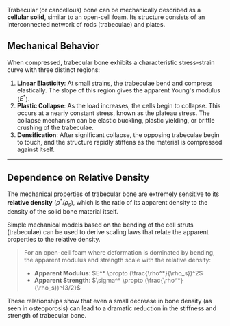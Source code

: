 Trabecular (or cancellous) bone can be mechanically described as a **cellular solid**, similar to an open-cell foam. Its structure consists of an interconnected network of rods (trabeculae) and plates.

## Mechanical Behavior
When compressed, trabecular bone exhibits a characteristic stress-strain curve with three distinct regions:
1.  **Linear Elasticity**: At small strains, the trabeculae bend and compress elastically. The slope of this region gives the apparent Young's modulus ($E^*$).
2.  **Plastic Collapse**: As the load increases, the cells begin to collapse. This occurs at a nearly constant stress, known as the plateau stress. The collapse mechanism can be elastic buckling, plastic yielding, or brittle crushing of the trabeculae.
3.  **Densification**: After significant collapse, the opposing trabeculae begin to touch, and the structure rapidly stiffens as the material is compressed against itself.


---

## Dependence on Relative Density
The mechanical properties of trabecular bone are extremely sensitive to its **relative density** ($\rho^*/\rho_s$), which is the ratio of its apparent density to the density of the solid bone material itself.

Simple mechanical models based on the bending of the cell struts (trabeculae) can be used to derive scaling laws that relate the apparent properties to the relative density.
> For an open-cell foam where deformation is dominated by bending, the apparent modulus and strength scale with the relative density:
> - **Apparent Modulus**: $E^* \propto (\frac{\rho^*}{\rho_s})^2$
> - **Apparent Strength**: $\sigma^* \propto (\frac{\rho^*}{\rho_s})^{3/2}$

These relationships show that even a small decrease in bone density (as seen in osteoporosis) can lead to a dramatic reduction in the stiffness and strength of trabecular bone.